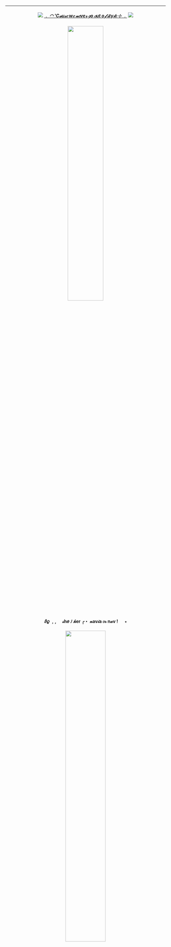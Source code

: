 ***
<h5 align="center">
  
<img src="https://ouija.crd.co/assets/images/gallery18/00be8d6c.gif?v=b8c53f22"/> [﹒  ◠   'C𝒶u𝓈𝑒 w𝑒 𝓃𝑒ve𝓇 𝑔o 𝑜ut o𝒻 𝓈ty𝓁𝑒   ⊹    ﹒](https://open.spotify.com/intl-fr/track/1hjRhYpWyqDpPahmSlUTlc?si=dc8002a143e3439d) <img src="https://ouija.crd.co/assets/images/gallery18/00be8d6c.gif?v=b8c53f22"/>
<h5 align="center">
<img src="https://github.com/user-attachments/assets/725b2ee3-6e23-4678-b5b2-10a1bdbd775d"width=47% height=47%>
</h5>  

<h4 align="center">
𝜗𝜚 ﹐,   ㅤ 𝓈h𝑒  ﾉ  𝒽er  ╭・ 𝓃av𝒾a 𝑜𝓇 n𝒶v  ! 　  ⋆ 
</h4> 
<h5 align="center">
<img src="https://github.com/user-attachments/assets/62160ab0-3f0e-428f-a74a-b526e3f82da4"width=50% height=50%>
</h5>  
<h4 align="center">

𖹭 ࣪ 𓈒 ⊹ ㅤ f𝓇  ﾉ  en𝑔 +  𝓁e𝓈𝒷𝒾a𝓃  ! 　 <img src="https://64.media.tumblr.com/e8b5e6f211917883bf3f273b26c01513/c9daa743765a1be0-aa/s400x600/8f62b4e0fb629b0311361a6c2378f3baa180a008.pnj" width=6% height=6%>

 ꒰  𝒶m𝒷𝒾𝓋𝑒rt  ꒱⠀⠀° ⠀    ʚɞㅤ۫  0𝟓  ﾉ  𝟏1    ㆍ      ១ 
<h5 align="center">
<img src="https://github.com/user-attachments/assets/0e5d1dc0-2bd7-4ca8-a3af-7e91a3425099"width=47% height=47%>

***

<h4 align="center">
﹒˚ ₊ ︵﹒⊹ ๑ ︵︵ ๑ ⊹﹒︵
</h4> 
